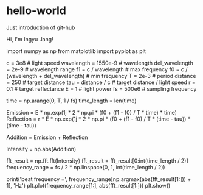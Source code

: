 # hello-world
Just introduction of git-hub

Hi, I'm Ingyu Jang!


import numpy as np
from matplotlib import pyplot as plt

c = 3e8                                 # light speed
wavelength = 1550e-9                    # wavelength
del_wavelength = 2e-9                   # wavelength range
f1 = c / wavelength                     # max frequency
f0 = c / (wavelength + del_wavelength)  # min frequency
T = 2e-3                                # period
distance = 250                          # target distance
tau = distance / c                      # target distance / light speed
r = 0.1                                 # target reflectance
E = 1                                   # light power
fs = 500e6                              # sampling frequency

time = np.arange(0, T, 1 / fs)
time_length = len(time)

Emission = E * np.exp(1j * 2 * np.pi * (f0 + (f1 - f0) / T * time) * time)
Reflection = r * E * np.exp(1j * 2 * np.pi * (f0 + (f1 - f0) / T * (time - tau)) * (time - tau))

Addition = Emission + Reflection

Intensity = np.abs(Addition)

fft_result = np.fft.fft(Intensity)
fft_result = fft_result[0:int(time_length / 2)]
frequency_range = fs / 2 * np.linspace(0, 1, int(time_length / 2))

print('beat frequency =', frequency_range[np.argmax(abs(fft_result[1:])) + 1], 'Hz')
plt.plot(frequency_range[1:], abs(fft_result[1:]))
plt.show()
